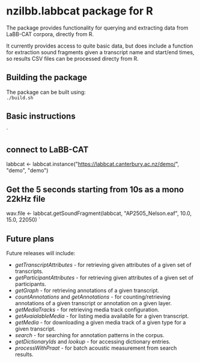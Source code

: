 # nzilbb.labbcat package for R

The package provides functionality for querying and extracting data
from LaBB-CAT corpora, directly from R.

It currently provides access to quite basic data, but does
include a function for extraction sound fragments given a transcript
name and start/end times, so results CSV files can be processed
directy from R.

## Building the package

The package can be built using:  
`./build.sh`

## Basic instructions

`
## connect to LaBB-CAT
labbcat <- labbcat.instance("https://labbcat.canterbury.ac.nz/demo/", "demo", "demo")

## Get the 5 seconds starting from 10s as a mono 22kHz file
wav.file <- labbcat.getSoundFragment(labbcat, "AP2505_Nelson.eaf", 10.0, 15.0, 22050)
`

## Future plans

Future releases will include:
 * *getTranscriptAttributes* - for retrieving given attributes of a
 given set of transcripts.
 * *getParticipantAttributes* - for retrieving given attributes of a
 given set of participants.
 * *getGraph* - for retrieving annotations of a given transcript.
 * *countAnnotations* and *getAnnotations* - for counting/retrieving
 annotations of a given transcript or annotation on a given layer.
 * *getMediaTracks* - for retrieving media track configuration.
 * *getAvaialableMedia* - for listing media availablle for a given
 transcript.
 * *getMedia* - for downloading a given media track of a given type
 for a given transcript.
 * *search* - for searching for annotation patterns in the corpus.
 * *getDictionaryIds* and *lookup* - for accessing dictionary
 entries. 
 * *processWithPraat* - for batch acoustic measurement from search
 results. 
